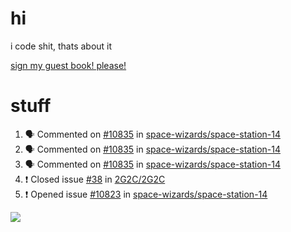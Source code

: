 # hi
i code shit, thats about it

[sign my guest book! please!](https://github.com/Just-a-Unity-Dev/Just-a-Unity-Dev/issues/new?&body=Sign%20my%20guest%20book%20by%20placing%20your%20name%20in%20the%20title,%20how%27d%20you%20get%20to%20this%20page%20and%20why?%20Don%27t%20forget%20you%20have%20an%20entire%20notebook%20in%20your%20hands!)


# stuff
<!--START_SECTION:activity-->
1. 🗣 Commented on [#10835](https://github.com/space-wizards/space-station-14/issues/10835) in [space-wizards/space-station-14](https://github.com/space-wizards/space-station-14)
2. 🗣 Commented on [#10835](https://github.com/space-wizards/space-station-14/issues/10835) in [space-wizards/space-station-14](https://github.com/space-wizards/space-station-14)
3. 🗣 Commented on [#10835](https://github.com/space-wizards/space-station-14/issues/10835) in [space-wizards/space-station-14](https://github.com/space-wizards/space-station-14)
4. ❗️ Closed issue [#38](https://github.com/2G2C/2G2C/issues/38) in [2G2C/2G2C](https://github.com/2G2C/2G2C)
5. ❗️ Opened issue [#10823](https://github.com/space-wizards/space-station-14/issues/10823) in [space-wizards/space-station-14](https://github.com/space-wizards/space-station-14)
<!--END_SECTION:activity-->

![](https://github-profile-summary-cards.vercel.app/api/cards/profile-details?username=Just-a-Unity-Dev&theme=solarized_dark)
